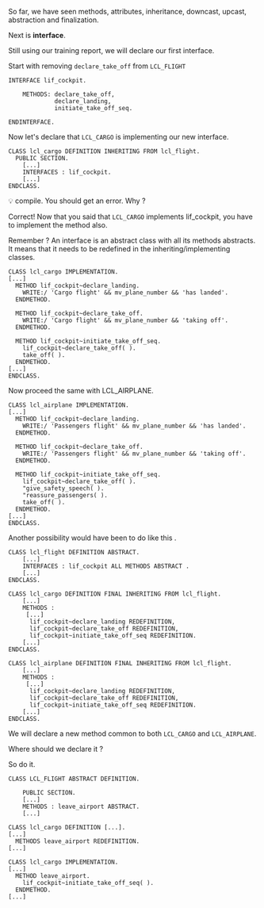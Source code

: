 So far, we have seen methods, attributes, inheritance, downcast, upcast, abstraction and finalization.

Next is **interface**.

Still using our training report, we will declare our first interface.

Start with removing ```declare_take_off``` from ```LCL_FLIGHT```

```
INTERFACE lif_cockpit.

    METHODS: declare_take_off,
             declare_landing,
             initiate_take_off_seq.
  
ENDINTERFACE.
```

Now let's declare that ```LCL_CARGO``` is implementing our new interface.

```
CLASS lcl_cargo DEFINITION INHERITING FROM lcl_flight.
  PUBLIC SECTION.
    [...]
    INTERFACES : lif_cockpit.
    [...]
ENDCLASS.
```
:bulb: compile. You should get an error. Why ?

Correct! Now that you said that ```LCL_CARGO``` implements lif_cockpit, you have to implement the method also. 

Remember ? An interface is an abstract class with all its methods abstracts. It means that it needs to be redefined in the inheriting/implementing classes.

```
CLASS lcl_cargo IMPLEMENTATION.
[...]
  METHOD lif_cockpit~declare_landing.
    WRITE:/ 'Cargo flight' && mv_plane_number && 'has landed'.
  ENDMETHOD.

  METHOD lif_cockpit~declare_take_off.
    WRITE:/ 'Cargo flight' && mv_plane_number && 'taking off'.
  ENDMETHOD.

  METHOD lif_cockpit~initiate_take_off_seq.
    lif_cockpit~declare_take_off( ).
    take_off( ).
  ENDMETHOD.
[...]
ENDCLASS.
```

Now proceed the same with LCL_AIRPLANE.

```
CLASS lcl_airplane IMPLEMENTATION.
[...]
  METHOD lif_cockpit~declare_landing.
    WRITE:/ 'Passengers flight' && mv_plane_number && 'has landed'.
  ENDMETHOD.

  METHOD lif_cockpit~declare_take_off.
    WRITE:/ 'Passengers flight' && mv_plane_number && 'taking off'.
  ENDMETHOD.

  METHOD lif_cockpit~initiate_take_off_seq.
    lif_cockpit~declare_take_off( ).
	"give_safety_speech( ).
	"reassure_passengers( ).
    take_off( ).
  ENDMETHOD.
[...]
ENDCLASS.
```

Another possibility would have been to do like this .
```
CLASS lcl_flight DEFINITION ABSTRACT.
    [...]
	INTERFACES : lif_cockpit ALL METHODS ABSTRACT .
	[...]
ENDCLASS.
```

```
CLASS lcl_cargo DEFINITION FINAL INHERITING FROM lcl_flight.
    [...]
	METHODS : 
	 [...]
      lif_cockpit~declare_landing REDEFINITION,
      lif_cockpit~declare_take_off REDEFINITION,
      lif_cockpit~initiate_take_off_seq REDEFINITION.
	[...]
ENDCLASS.
```
```
CLASS lcl_airplane DEFINITION FINAL INHERITING FROM lcl_flight.
    [...]
	METHODS : 
	 [...]
      lif_cockpit~declare_landing REDEFINITION,
      lif_cockpit~declare_take_off REDEFINITION,
      lif_cockpit~initiate_take_off_seq REDEFINITION.
	[...]
ENDCLASS.
```

We will declare a new method common to both ```LCL_CARGO``` and ```LCL_AIRPLANE```.

Where should we declare it ? 

So do it.

```
CLASS LCL_FLIGHT ABSTRACT DEFINITION.

	PUBLIC SECTION.
	[...]
	METHODS : leave_airport ABSTRACT.
	[...]
```
```
CLASS lcl_cargo DEFINITION [...]. 
[...]
  METHODS leave_airport REDEFINITION.
[...]
```	
```
CLASS lcl_cargo IMPLEMENTATION.
[...]
  METHOD leave_airport.
    lif_cockpit~initiate_take_off_seq( ).
  ENDMETHOD.
[...]
```	
